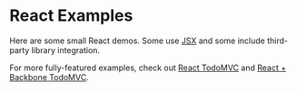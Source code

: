 # React Examples

Here are some small React demos. Some use [JSX](http://facebook.github.io/react/docs/jsx-in-depth.html) and some include third-party library integration.

For more fully-featured examples, check out [React TodoMVC](http://todomvc.com/examples/react/) and [React + Backbone TodoMVC](http://todomvc.com/examples/react-backbone/).
